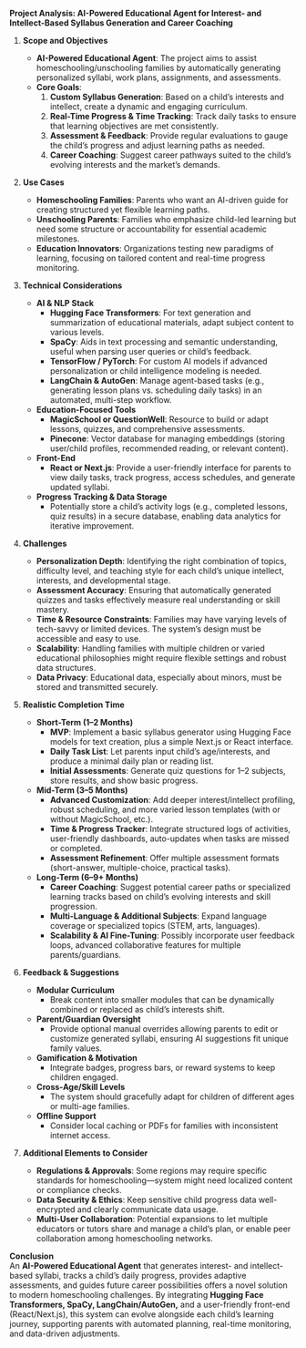 **Project Analysis: AI-Powered Educational Agent for Interest- and Intellect-Based Syllabus Generation and Career Coaching**

1. **Scope and Objectives**

   - **AI-Powered Educational Agent**: The project aims to assist homeschooling/unschooling families by automatically generating personalized syllabi, work plans, assignments, and assessments.
   - **Core Goals**:
     1. **Custom Syllabus Generation**: Based on a child’s interests and intellect, create a dynamic and engaging curriculum.
     2. **Real-Time Progress & Time Tracking**: Track daily tasks to ensure that learning objectives are met consistently.
     3. **Assessment & Feedback**: Provide regular evaluations to gauge the child’s progress and adjust learning paths as needed.
     4. **Career Coaching**: Suggest career pathways suited to the child’s evolving interests and the market’s demands.

2. **Use Cases**

   - **Homeschooling Families**: Parents who want an AI-driven guide for creating structured yet flexible learning paths.
   - **Unschooling Parents**: Families who emphasize child-led learning but need some structure or accountability for essential academic milestones.
   - **Education Innovators**: Organizations testing new paradigms of learning, focusing on tailored content and real-time progress monitoring.

3. **Technical Considerations**

   - **AI & NLP Stack**
     - **Hugging Face Transformers**: For text generation and summarization of educational materials, adapt subject content to various levels.
     - **SpaCy**: Aids in text processing and semantic understanding, useful when parsing user queries or child’s feedback.
     - **TensorFlow / PyTorch**: For custom AI models if advanced personalization or child intelligence modeling is needed.
     - **LangChain & AutoGen**: Manage agent-based tasks (e.g., generating lesson plans vs. scheduling daily tasks) in an automated, multi-step workflow.
   - **Education-Focused Tools**
     - **MagicSchool or QuestionWell**: Resource to build or adapt lessons, quizzes, and comprehensive assessments.
     - **Pinecone**: Vector database for managing embeddings (storing user/child profiles, recommended reading, or relevant content).
   - **Front-End**
     - **React or Next.js**: Provide a user-friendly interface for parents to view daily tasks, track progress, access schedules, and generate updated syllabi.
   - **Progress Tracking & Data Storage**
     - Potentially store a child’s activity logs (e.g., completed lessons, quiz results) in a secure database, enabling data analytics for iterative improvement.

4. **Challenges**

   - **Personalization Depth**: Identifying the right combination of topics, difficulty level, and teaching style for each child’s unique intellect, interests, and developmental stage.
   - **Assessment Accuracy**: Ensuring that automatically generated quizzes and tasks effectively measure real understanding or skill mastery.
   - **Time & Resource Constraints**: Families may have varying levels of tech-savvy or limited devices. The system’s design must be accessible and easy to use.
   - **Scalability**: Handling families with multiple children or varied educational philosophies might require flexible settings and robust data structures.
   - **Data Privacy**: Educational data, especially about minors, must be stored and transmitted securely.

5. **Realistic Completion Time**

   - **Short-Term (1–2 Months)**
     - **MVP**: Implement a basic syllabus generator using Hugging Face models for text creation, plus a simple Next.js or React interface.
     - **Daily Task List**: Let parents input child’s age/interests, and produce a minimal daily plan or reading list.
     - **Initial Assessments**: Generate quiz questions for 1–2 subjects, store results, and show basic progress.
   - **Mid-Term (3–5 Months)**
     - **Advanced Customization**: Add deeper interest/intellect profiling, robust scheduling, and more varied lesson templates (with or without MagicSchool, etc.).
     - **Time & Progress Tracker**: Integrate structured logs of activities, user-friendly dashboards, auto-updates when tasks are missed or completed.
     - **Assessment Refinement**: Offer multiple assessment formats (short-answer, multiple-choice, practical tasks).
   - **Long-Term (6–9+ Months)**
     - **Career Coaching**: Suggest potential career paths or specialized learning tracks based on child’s evolving interests and skill progression.
     - **Multi-Language & Additional Subjects**: Expand language coverage or specialized topics (STEM, arts, languages).
     - **Scalability & AI Fine-Tuning**: Possibly incorporate user feedback loops, advanced collaborative features for multiple parents/guardians.

6. **Feedback & Suggestions**

   - **Modular Curriculum**
     - Break content into smaller modules that can be dynamically combined or replaced as child’s interests shift.
   - **Parent/Guardian Oversight**
     - Provide optional manual overrides allowing parents to edit or customize generated syllabi, ensuring AI suggestions fit unique family values.
   - **Gamification & Motivation**
     - Integrate badges, progress bars, or reward systems to keep children engaged.
   - **Cross-Age/Skill Levels**
     - The system should gracefully adapt for children of different ages or multi-age families.
   - **Offline Support**
     - Consider local caching or PDFs for families with inconsistent internet access.

7. **Additional Elements to Consider**
   - **Regulations & Approvals**: Some regions may require specific standards for homeschooling—system might need localized content or compliance checks.
   - **Data Security & Ethics**: Keep sensitive child progress data well-encrypted and clearly communicate data usage.
   - **Multi-User Collaboration**: Potential expansions to let multiple educators or tutors share and manage a child’s plan, or enable peer collaboration among homeschooling networks.

**Conclusion**  
An **AI-Powered Educational Agent** that generates interest- and intellect-based syllabi, tracks a child’s daily progress, provides adaptive assessments, and guides future career possibilities offers a novel solution to modern homeschooling challenges. By integrating **Hugging Face Transformers, SpaCy, LangChain/AutoGen,** and a user-friendly front-end (React/Next.js), this system can evolve alongside each child’s learning journey, supporting parents with automated planning, real-time monitoring, and data-driven adjustments.
